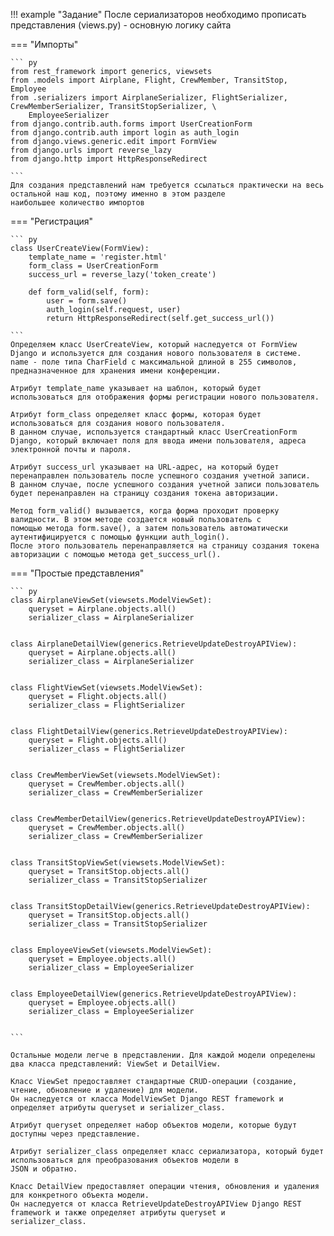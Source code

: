 !!! example "Задание"
    После сериализаторов необходимо прописать представления (views.py) - основную логику сайта

=== "Импорты"

    ``` py
    from rest_framework import generics, viewsets
    from .models import Airplane, Flight, CrewMember, TransitStop, Employee
    from .serializers import AirplaneSerializer, FlightSerializer, CrewMemberSerializer, TransitStopSerializer, \
        EmployeeSerializer
    from django.contrib.auth.forms import UserCreationForm
    from django.contrib.auth import login as auth_login
    from django.views.generic.edit import FormView
    from django.urls import reverse_lazy
    from django.http import HttpResponseRedirect

    ```
    Для создания представлений нам требуется ссылаться практически на весь остальной наш код, поэтому именно в этом разделе 
    наибольшее количество импортов
    
=== "Регистрация"

    ``` py
    class UserCreateView(FormView):
        template_name = 'register.html'
        form_class = UserCreationForm
        success_url = reverse_lazy('token_create')
    
        def form_valid(self, form):
            user = form.save()
            auth_login(self.request, user)
            return HttpResponseRedirect(self.get_success_url())

    ```
    Определяем класс UserCreateView, который наследуется от FormView Django и используется для создания нового пользователя в системе.
    name - поле типа CharField с максимальной длиной в 255 символов, предназначенное для хранения имени конференции.

    Атрибут template_name указывает на шаблон, который будет использоваться для отображения формы регистрации нового пользователя.

    Атрибут form_class определяет класс формы, которая будет использоваться для создания нового пользователя. 
    В данном случае, используется стандартный класс UserCreationForm Django, который включает поля для ввода имени пользователя, адреса электронной почты и пароля.

    Атрибут success_url указывает на URL-адрес, на который будет перенаправлен пользователь после успешного создания учетной записи. 
    В данном случае, после успешного создания учетной записи пользователь будет перенаправлен на страницу создания токена авторизации.

    Метод form_valid() вызывается, когда форма проходит проверку валидности. В этом методе создается новый пользователь с 
    помощью метода form.save(), а затем пользователь автоматически аутентифицируется с помощью функции auth_login(). 
    После этого пользователь перенаправляется на страницу создания токена авторизации с помощью метода get_success_url().


=== "Простые представления"

    ``` py
    class AirplaneViewSet(viewsets.ModelViewSet):
        queryset = Airplane.objects.all()
        serializer_class = AirplaneSerializer
    
    
    class AirplaneDetailView(generics.RetrieveUpdateDestroyAPIView):
        queryset = Airplane.objects.all()
        serializer_class = AirplaneSerializer
    
    
    class FlightViewSet(viewsets.ModelViewSet):
        queryset = Flight.objects.all()
        serializer_class = FlightSerializer
    
    
    class FlightDetailView(generics.RetrieveUpdateDestroyAPIView):
        queryset = Flight.objects.all()
        serializer_class = FlightSerializer
    
    
    class CrewMemberViewSet(viewsets.ModelViewSet):
        queryset = CrewMember.objects.all()
        serializer_class = CrewMemberSerializer
    
    
    class CrewMemberDetailView(generics.RetrieveUpdateDestroyAPIView):
        queryset = CrewMember.objects.all()
        serializer_class = CrewMemberSerializer
    
    
    class TransitStopViewSet(viewsets.ModelViewSet):
        queryset = TransitStop.objects.all()
        serializer_class = TransitStopSerializer
    
    
    class TransitStopDetailView(generics.RetrieveUpdateDestroyAPIView):
        queryset = TransitStop.objects.all()
        serializer_class = TransitStopSerializer
    
    
    class EmployeeViewSet(viewsets.ModelViewSet):
        queryset = Employee.objects.all()
        serializer_class = EmployeeSerializer
    
    
    class EmployeeDetailView(generics.RetrieveUpdateDestroyAPIView):
        queryset = Employee.objects.all()
        serializer_class = EmployeeSerializer


    ```

    Остальные модели легче в представлении. Для каждой модели определены два класса представлений: ViewSet и DetailView.
    
    Класс ViewSet предоставляет стандартные CRUD-операции (создание, чтение, обновление и удаление) для модели. 
    Он наследуется от класса ModelViewSet Django REST framework и определяет атрибуты queryset и serializer_class.

    Атрибут queryset определяет набор объектов модели, которые будут доступны через представление.

    Атрибут serializer_class определяет класс сериализатора, который будет использоваться для преобразования объектов модели в 
    JSON и обратно.

    Класс DetailView предоставляет операции чтения, обновления и удаления для конкретного объекта модели. 
    Он наследуется от класса RetrieveUpdateDestroyAPIView Django REST framework и также определяет атрибуты queryset и 
    serializer_class.
